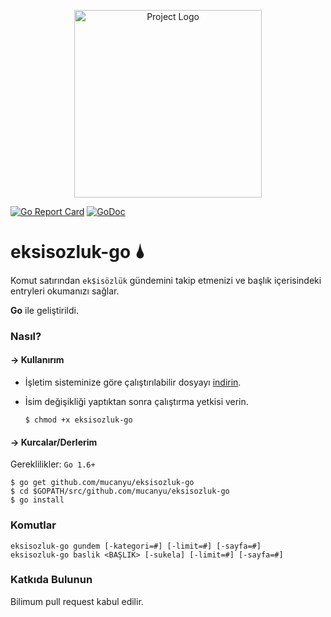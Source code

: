 <p align="center"><img src="https://image.ibb.co/buoQzz/Logo_T1.jpg" alt="Project Logo" width="300"></p>

[![Go Report Card](https://goreportcard.com/badge/github.com/mucanyu/eksisozluk-go)](https://goreportcard.com/report/github.com/mucanyu/eksisozluk-go)
[![GoDoc](https://godoc.org/github.com/mucanyu/eksisozluk-go?status.png)](https://godoc.org/github.com/mucanyu/eksisozluk-go)


# eksisozluk-go 🌢
Komut satırından `ek$isözlük` gündemini takip etmenizi ve başlık içerisindeki entryleri okumanızı sağlar.

**Go** ile geliştirildi.

### Nasıl?

#### -> Kullanırım
- İşletim sisteminize göre çalıştırılabilir dosyayı [indirin](https://github.com/mucanyu/eksisozluk-go/releases/tag/v1.0.0).
- İsim değişikliği yaptıktan sonra çalıştırma yetkisi verin.

    ```
    $ chmod +x eksisozluk-go
    ```

#### -> Kurcalar/Derlerim

Gereklilikler:
`Go 1.6+`
```
$ go get github.com/mucanyu/eksisozluk-go
$ cd $GOPATH/src/github.com/mucanyu/eksisozluk-go
$ go install
```

### Komutlar
```
eksisozluk-go gundem [-kategori=#] [-limit=#] [-sayfa=#]
eksisozluk-go baslik <BAŞLIK> [-sukela] [-limit=#] [-sayfa=#]
```

### Katkıda Bulunun
Bilimum pull request kabul edilir.
